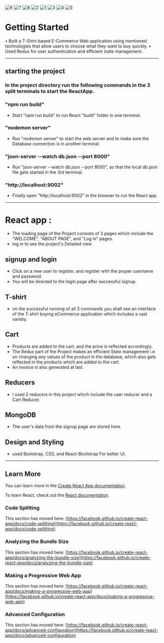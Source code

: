 ![6](https://user-images.githubusercontent.com/84956668/220707421-34995e13-216c-485d-8a32-202b091ff834.png)
![7](https://user-images.githubusercontent.com/84956668/220707516-c84d0e6f-c63c-46e0-b466-70a7fe3756b0.png)
![8](https://user-images.githubusercontent.com/84956668/220707530-b89d55e4-e88f-4ffb-b865-5caf79359abe.png)
![2](https://user-images.githubusercontent.com/84956668/220707564-3e3bd8ee-9c63-4370-8511-d9742b4d011b.png)
![1](https://user-images.githubusercontent.com/84956668/220707578-8a147421-207b-40d6-9382-f1e09e86e217.png)
![3](https://user-images.githubusercontent.com/84956668/220707665-d51f94b1-c3dc-4097-99e3-4e9725c387a4.png)
![4](https://user-images.githubusercontent.com/84956668/220707691-6bf008dd-4dc7-4e78-9dfc-1fbf03e1be87.png)
![5](https://user-images.githubusercontent.com/84956668/220707708-03b36389-476f-434a-b962-838beac84da0.png)



# Getting Started 

• Built a T-Shirt-based E-Commerce Web application using mentioned
  technologies that allow users to choose what they want to buy quickly.
• Used Redux for user authentication and efficient state management.

-----------------------------------------------------------------------------------------------------------------------------------

## starting the project 

### In the project directory run the following commands in the 3 split terminals to start the ReactApp.

### "npm run build"
* Start "npm run build" to run React "build" folder in one terminal.
### "nodemon server"

* Run "nodemon server" to start the web server and to make sure the Database connection is in another terminal.

### "json-server --watch db.json --port 8000" 
* Run "json-server --watch db.json --port 8000", so that the local db.json file gets started in the 3rd terminal.

### "http://localhost:9002" 
* Finally open "http://localhost:9002" in the browser to run the React app.

------------------------------------------------------------------------------------------------------------------------------------


# React app :

* The loading page of the Project consists of 3 pages which include the "WELCOME", "ABOUT PAGE", and "Log in" pages.
* log in to see the project's Detailed view 

## signup and login 
* Click on a new user to register, and register with the proper username and password.
* You will be directed to the login page after successful signup. 

## T-shirt 
* on the successful running of all 3 commands you shall see an interface of the T-shirt buying eCommerce application which includes a vast variety.

## Cart 
* Products are added to the cart, and the price is reflected accordingly.
* The Redux part of the Project makes an efficient State management i.e on changing any values of the product in the database, which also gets reflected in the products which are added to the cart.
* An invoice is also generated at last.

## Reducers 
* I used 2 reducers in this project which include the user reducer and a Cart Reducer.

## MongoDB
* The user's data from the signup page are stored here.

## Design and Styling
* used Bootstrap, CSS, and React-Bootstrap For better UI.

------------------------------------------------------------------------------------------------------------------------------------------
## Learn More

You can learn more in the [Create React App documentation](https://facebook.github.io/create-react-app/docs/getting-started).

To learn React, check out the [React documentation](https://reactjs.org/).

### Code Splitting

This section has moved here: [https://facebook.github.io/create-react-app/docs/code-splitting](https://facebook.github.io/create-react-app/docs/code-splitting)

### Analyzing the Bundle Size

This section has moved here: [https://facebook.github.io/create-react-app/docs/analyzing-the-bundle-size](https://facebook.github.io/create-react-app/docs/analyzing-the-bundle-size)

### Making a Progressive Web App

This section has moved here: [https://facebook.github.io/create-react-app/docs/making-a-progressive-web-app](https://facebook.github.io/create-react-app/docs/making-a-progressive-web-app)

### Advanced Configuration

This section has moved here: [https://facebook.github.io/create-react-app/docs/advanced-configuration](https://facebook.github.io/create-react-app/docs/advanced-configuration)




